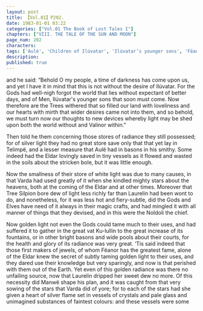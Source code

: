 ```yaml
---
layout: post
title: 【Vol.01】P202.
date: 1983-01-01 03:22
categories: ["Vol.01 The Book of Lost Tales I"]
chapters: ["VIII. THE TALE OF THE SUN AND MOON"]
page_num: 202
characters: 
tags: ['Aulë', 'Children of Ilúvatar', 'Ilúvatar’s younger sons', 'Fëanor', 'Ilúvatar', 'Kulullin', 'Laurelin', 'Manwë', 'Men', 'Noldoli', 'Silpion', 'Stars', 'The star-making of Varda', 'Telimpë']
description: 
published: true
---
```


<p style="text-indent: 0;">
and he said: “Behold O my people, a time of darkness has come upon us, and yet I have it in mind that this is not without the desire of Ilúvatar. For the Gods had well-nigh forgot the world that lies without expectant of better days, and of Men, Ilúvatar's younger sons that soon must come. Now therefore are the Trees withered that so filled our land with loveliness and our hearts with mirth that wider desires came not into them, and so behold, we must turn now our thoughts to new devices whereby light may be shed upon both the world without and Valinor within.”
</p>

Then told he them concerning those stores of radiance they still possessed; for of silver light they had no great store save only that that yet lay in Telimpë, and a lesser measure that Aulë had in basons in his smithy. Some indeed had the Eldar lovingly saved in tiny vessels as it flowed and wasted in the soils about the stricken bole, but it was little enough.

Now the smallness of their store of white light was due to many causes, in that Varda had used greatly of it when she kindled mighty stars about the heavens, both at the coming of the Eldar and at other times. Moreover that Tree Silpion bore dew of light less richly far than Laurelin had been wont to do, and nonetheless, for it was less hot and fiery-subtle, did the Gods and Elves have need of it always in their magic crafts, and had mingled it with all manner of things that they devised, and in this were the Noldoli the chief.

Now golden light not even the Gods could tame much to their uses, and had suffered it to gather in the great vat Ku-lullin to the great increase of its fountains, or in other bright basons and wide pools about their courts, for the health and glory of its radiance was very great. ‘Tis said indeed that those first makers of jewels, of whom Fëanor has the greatest fame, alone of the Eldar knew the secret of subtly taming golden light to their uses, and they dared use their knowledge but very sparingly, and now is that perished with them out of the Earth. Yet even of this golden radiance was there no unfailing source, now that Laurelin dripped her sweet dew no more. Of this necessity did Manwë shape his plan, and it was caught from that very sowing of the stars that Varda did of yore; for to each of the stars had she given a heart of silver flame set in vessels of crystals and pale glass and unimagined substances of faintest colours: and these vessels were some

